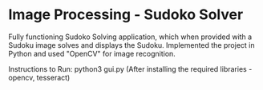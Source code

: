 # Image Processing - Sudoko Solver

Fully functioning Sudoko Solving application, which when provided with a Sudoku image solves and displays the Sudoku. Implemented the project in Python and used "OpenCV" for image recognition.

Instructions to Run:
python3 gui.py (After installing the required libraries - opencv, tesseract)

